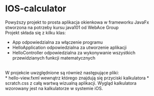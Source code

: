 # IOS-calculator
Powyższy projekt to prosta aplikacja okienkowa w frameworku JavaFx stworzona na potrzeby kursu java101 od WebAce Group
<br>
Projekt składa się z kilku klas:
* App
  odpowiedzialna za włączenie programu
* HelloApplication
  odpowiedzialna za utworzenie aplikacji
* HelloController
  odpowiedzialna za wykonywanie wszystkich przewidzianych funkcji matematycznych
<br>
W projekcie uwzględnione są również następujące pliki:
<br>
* hello-view.fxml
  wewnątrz którego znajdują się przyciski kalkulatora
* scratch.css
  z całą wartwą wizualną aplikacji. Wygląd kalkulatora wzorowany jest na kalkulatorze w systemie iOS.
